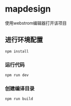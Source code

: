 # mapdesign

使用webstrom编辑器打开该项目
## 进行环境配置
```sh
npm install
```
### 运行代码

```sh
npm run dev
```

### 创建编译目录

```sh
npm run build
```
